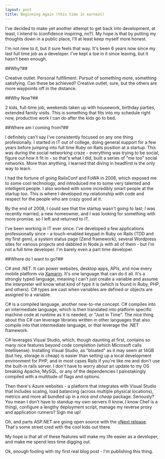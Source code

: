 ```yaml
---
layout: post
title: Beginning Again (this time in earnest)
---
```


I've decided to make yet another attempt to get back into development, at least, I intend to (confidence inspiring, no?). My hope is that by putting my thoughts down in a public place, I'll at least keep myself more honest.

I'm not new to it, but it sure feels that way. It's been 6 years now since my last full time job as a developer. I've kept a toe in it since leaving, but it hasn't been enough.

##Why?##

 Creative outlet. Personal fulfillment. Pursuit of something more, something satisfying. Can these be achieved? Creative outlet, sure, but the others are more waypoints off in the distance.

 ##Why Now?##

 2 kids, full-time job, weekends taken up with housework, birthday parties, extended family visits. This is something that fits into my schedule right now, productive work I can do after the kids go to bed.

 ##Where am I coming from?##

 I definitely can't say I've consistently focused on any one thing profesionally. I started in IT out of college, doing general support for a few years before jumping into full time Ruby on Rails position at a startup. This was during the social networking craze - everything was trying to be social, figure out how it fit in - so that's what I did, built a series of "me too" social networks. More than anything, I learned that diving in headfirst is the only way to learn.

 I had the fortune of going RailsConf and FoWA in 2008, which exposed me to some cool technology, and introduced me to some very talented and intelligent people. I also worked with some incredibly smart people at the startup too. This is where I developed my relationship with code and respect for the people who are crazy good at it.

 By the end of 2008, I could see that the startup wasn't going to last; I was recently married, a new homeowner, and I was looking for something with more promise. so I left and returned to IT.

I've been working in IT ever since. I've developed a few applications professionally since - a touch-enabled keypad in Ruby on Rails (TDD and my first gem), a system status page (Zend framework), several Wordpress sites for various projects and dabbled in Node.js with all of them - but I'm not a full time developer. I'm barely even a part time developer.

##Where do I want to go?##

C# and .NET. It can power websites, desktop apps, APIs, and now every mobile platform via [Xamarin](http://xamarin.com/). It's one language that can do it all. It's a strongly typed language, meaning I can't just create a variable and assume the interpreter will know what kind of type it is (which is found in Ruby, PHP, and others). C# types are cast when variables are defined or objects are assigned to a variable.

C# is a compiled language, another new-to-me concept. C# compiles into an intermediate language, which is then translated into platform specific machine code at runtime as it is needed, or "Just in Time". The nice thing about this C# can leverage libraries written in other languages that also compile into that intermediate language, or that leverage the .NET framework.

C# leverages Visual Studio, which, though daunting at first, contains so many nice features beyond code completion (which Microsoft calls Intellisense). Installing Visual Studio, as "bloated" as it may seem at 14GB (but hey, storage is cheap) is easier than setting up a local development environment for PHP, and in most cases Rails if you're like me and don't use the built-in rails server. I don't have to worry about an update to my OS breaking Apache, MySQL, or any of the dependencies I painstakingly compiled with a multitude of flags and options.

Then there's Azure websites - a platform that integrates with Visual Studio that includes scaling, load balancing (across multiple physical locations), metrics and more all bundled up in a nice *and cheap* package. Seriously? You mean I don't have to standup my own servers (I know, I know Chef is a thing), configure a lengthy deployment script, manage my reverse proxy and application runners? Sign me up!

Oh, and parts ASP.NET are going open source with the [vNext release](http://www.asp.net/vnext "ASP.NET vNext"). That's some street cred with the cool kids out there.

My hope is that all of these features will make my life easier as a developer, and make me spend less time digging out. 

Ok, enough fooling with my first real blog post - I'm publishing this thing.